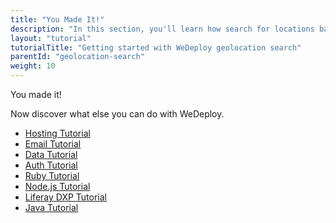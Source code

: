 ```yaml
---
title: "You Made It!"
description: "In this section, you'll learn how search for locations based on their coordinates using the WeDeploy API Client."
layout: "tutorial"
tutorialTitle: "Getting started with WeDeploy geolocation search"
parentId: "geolocation-search"
weight: 10
---
```


<div class="notfound">
  <div class="notfound-icon">
    <span class="icon-16-thumb-up"></span>
  </div>
  <p class="notfound-text">You made it!</p>
  <p>Now discover what else you can do with WeDeploy.</p>
  <ul class="checklist">
    <li><a href="/tutorials/hosting/get-started/">Hosting Tutorial</a></li>
    <li><a href="/tutorials/email-web/get-started/">Email Tutorial</a></li>
    <li><a href="/tutorials/data-web/get-started/">Data Tutorial</a></li>
    <li><a href="/tutorials/auth-web/get-started/">Auth Tutorial</a></li>
    <li><a href="/tutorials/ruby/get-started/">Ruby Tutorial</a></li>
    <li><a href="/tutorials/nodejs/get-started/">Node.js Tutorial</a></li>
    <li><a href="/tutorials/liferay-dxp/get-started/">Liferay DXP Tutorial</a></li>
    <li><a href="/tutorials/java/get-started/">Java Tutorial</a></li>
  </ul>
</div>
